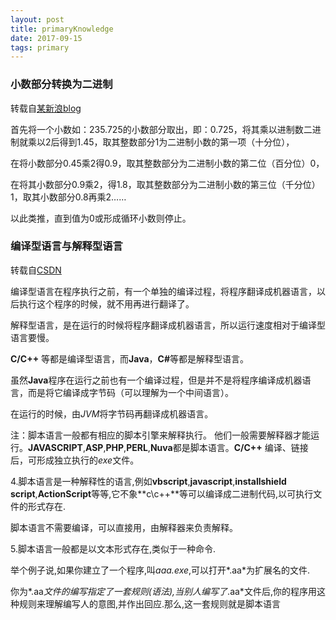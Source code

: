 ```yaml
---
layout: post
title: primaryKnowledge
date: 2017-09-15 
tags: primary    
---
```



### 小数部分转换为二进制

转载自[某新浪blog](http://blog.sina.com.cn/s/blog_5cf9926501019h0d.html)

首先将一个小数如：235.725的小数部分取出，即：0.725，将其乘以进制数二进制就乘以2后得到1.45，取其整数部分1为二进制小数的第一项（十分位），

在将小数部分0.45乘2得0.9，取其整数部分为二进制小数的第二位（百分位）0，

在将其小数部分0.9乘2，得1.8，取其整数部分为二进制小数的第三位（千分位）1，取其小数部分0.8再乘2……

以此类推，直到值为0或形成循环小数则停止。


### 编译型语言与解释型语言

转载自[CSDN](http://blog.csdn.net/summerhust/article/details/7446894)

编译型语言在程序执行之前，有一个单独的编译过程，将程序翻译成机器语言，以后执行这个程序的时候，就不用再进行翻译了。

解释型语言，是在运行的时候将程序翻译成机器语言，所以运行速度相对于编译型语言要慢。

**C/C++** 等都是编译型语言，而**Java**，<strong>C#</strong>等都是解释型语言。

虽然**Java**程序在运行之前也有一个编译过程，但是并不是将程序编译成机器语言，而是将它编译成字节码（可以理解为一个中间语言）。

在运行的时候，由*JVM*将字节码再翻译成机器语言。

注：脚本语言一般都有相应的脚本引擎来解释执行。 他们一般需要解释器才能运行。**JAVASCRIPT**,**ASP**,**PHP**,**PERL**,**Nuva**都是脚本语言。**C/C++** 编译、链接后，可形成独立执行的*exe*文件。

4.脚本语言是一种解释性的语言,例如**vbscript**,**javascript**,**installshield script**,**ActionScript**等等,它不象**c\c++**等可以编译成二进制代码,以可执行文件的形式存在.

脚本语言不需要编译，可以直接用，由解释器来负责解释。 

5.脚本语言一般都是以文本形式存在,类似于一种命令. 

举个例子说,如果你建立了一个程序,叫*aaa.exe*,可以打开*.aa*为扩展名的文件. 

你为*.aa*文件的编写指定了一套规则(语法),当别人编写了*.aa*文件后,你的程序用这种规则来理解编写人的意图,并作出回应.那么,这一套规则就是脚本语言